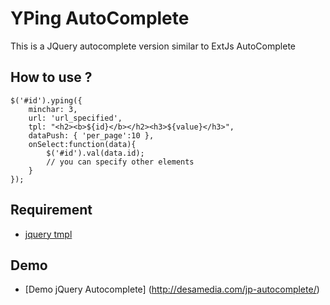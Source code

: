 YPing AutoComplete
==================

This is a JQuery autocomplete version similar to ExtJs AutoComplete

How to use ?
------------

    $('#id').yping({
		minchar: 3,
		url: 'url_specified',
		tpl: "<h2><b>${id}</b></h2><h3>${value}</h3>",
		dataPush: { 'per_page':10 },
    	onSelect:function(data){
			$('#id').val(data.id);
			// you can specify other elements
		}
    });

Requirement 
-----------
* [jquery tmpl](http://api.jquery.com/jquery.tmpl/)

Demo
----
* [Demo jQuery Autocomplete] (http://desamedia.com/jp-autocomplete/)

